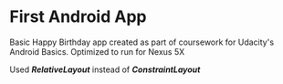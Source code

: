 # First Android App

Basic Happy Birthday app created as part of coursework for Udacity's Android Basics.
Optimized to run for Nexus 5X

Used **_RelativeLayout_** instead of **_ConstraintLayout_**
